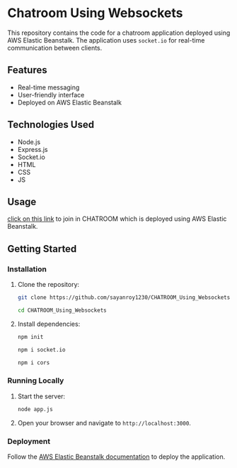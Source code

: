 # Chatroom Using Websockets

This repository contains the code for a chatroom application deployed using AWS Elastic Beanstalk. The application uses `socket.io` for real-time communication between clients.

## Features

- Real-time messaging
- User-friendly interface
- Deployed on AWS Elastic Beanstalk

## Technologies Used

- Node.js
- Express.js
- Socket.io
- HTML
- CSS
- JS

## Usage

[click on this link](http://chatroom-env.eba-k2ny8d3f.ap-south-1.elasticbeanstalk.com/) to join in CHATROOM which is deployed using AWS Elastic Beanstalk.

## Getting Started

### Installation

1. Clone the repository:
    ```bash
    git clone https://github.com/sayanroy1230/CHATROOM_Using_Websockets.git
    ```
    ```bash
    cd CHATROOM_Using_Websockets
    ```
2. Install dependencies:
    ```bash
    npm init
    ```
    ```bash
    npm i socket.io
    ```
    ```bash
    npm i cors
    ```

### Running Locally

1. Start the server:
    ```bash
    node app.js
    ```
2. Open your browser and navigate to `http://localhost:3000`.

### Deployment

 Follow the [AWS Elastic Beanstalk documentation](https://docs.aws.amazon.com/elasticbeanstalk/latest/dg/Welcome.html) to deploy the application.




